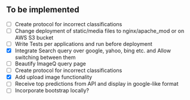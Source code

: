## To be implemented

- [ ] Create protocol for incorrect classifications
- [ ] Change deployment of static/media files to nginx/apache_mod or on AWS S3 bucket
- [ ] Write Tests per applications and run before deployment
- [x] Integrate Search query over google, yahoo, bing etc. and Allow switching between them
- [ ] Beautify ImageQ query page
- [ ] Create protocol for incorrect classifications
- [x] Add upload image functionality
- [ ] Receive top predictions from API and display in google-like format
- [ ] Incorporate bootstrap locally?